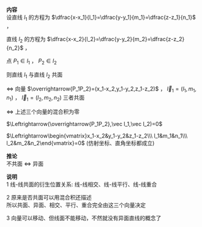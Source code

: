 **内容**  
设直线 $l_1$ 的方程为 $\dfrac{x-x_1}{l_1}=\dfrac{y-y_1}{m_1}=\dfrac{z-z_1}{n_1}$ ，  
  
直线 $l_2$ 的方程为 $\dfrac{x-x_2}{l_2}=\dfrac{y-y_2}{m_2}=\dfrac{z-z_2}{n_2}$ ，  
  
点 $P_1\in l_1$ ， $P_2\in l_2$  
  
则直线 $l_1$ 与直线 $l_2$ 共面  
  
$\Leftrightarrow$ 向量 $\overrightarrow{P_1P_2}=(x_1-x_2,y_1-y_2,z_1-z_2)$ ， $\vec l_1=(l_1,m_1,n_1)$ ， $\vec l_1=(l_2,m_2,n_2)$ 三者共面  
  
$\Leftrightarrow$ 上述三个向量的混合积为零  
  
$\Leftrightarrow(\overrightarrow{P_1P_2},\vec l_1,\vec l_2)=0$  
  
$\Leftrightarrow\begin{vmatrix}x_1-x_2&y_1-y_2&z_1-z_2\\\ l_1&m_1&n_1\\\ l_2&m_2&n_2\end{vmatrix}=0$ (仿射坐标、直角坐标都成立)  
  
**推论**  
不共面 $\Leftrightarrow$ 异面  
  
**说明**  
1 线-线共面的衍生位置关系: 线-线相交、线-线平行、线-线重合  
  
2 原来是否共面可以用混合积还描述  
所以共面、异面、相交、平行、重合完全由这三个向量决定  
  
3 向量可以移动、但线面不能移动，不然就没有异面直线的概念了  
